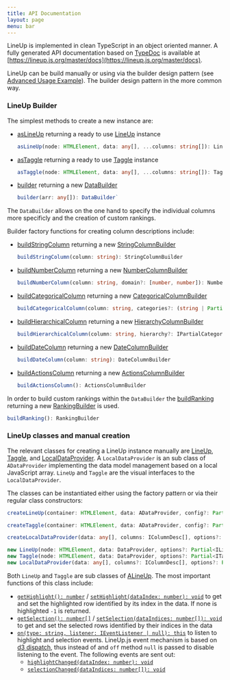 ```yaml
---
title: API Documentation
layout: page
menu: bar
---
```


LineUp is implemented in clean TypeScript in an object oriented manner. A fully generated API documentation based on [TypeDoc](http://typedoc.org) is available at [https://lineup.js.org/master/docs](https://lineup.js.org/master/docs).

LineUp can be build manually or using via the builder design pattern (see [Advanced Usage Example](./getting-started)). The builder design pattern in the more common way. 

### LineUp Builder

The simplest methods to create a new instance are: 
 - [asLineUp](./master/docs/modules/_builder_index_.html#aslineup) returning a ready to use [LineUp](./master/docs/classes/_ui_lineup_.lineup.html) instance
   ```typescript
   asLineUp(node: HTMLElement, data: any[], ...columns: string[]): LineUp
   ```
 - [asTaggle](./master/docs/modules/_builder_index_.html#astaggle) returning a ready to use [Taggle](./master/docs/classes/_ui_taggle_taggle_.taggle.html) instance
   ```typescript
   asTaggle(node: HTMLElement, data: any[], ...columns: string[]): Taggle
   ```
 - [builder](./master/docs/modules/_builder_databuilder_.html#builder) returning a new [DataBuilder](./master/docs/classes/_builder_databuilder_.databuilder.html)
    ```typescript
    builder(arr: any[]): DataBuilder`
    ```

The `DataBuilder` allows on the one hand to specify the individual columns more specificly and the creation of custom rankings.

Builder factory functions for creating column descriptions include: 
 - [buildStringColumn](./master/docs/modules/_builder_column_stringcolumnbuilder_.html#buildstringcolumn) returning a new [StringColumnBuilder](./master/docs/classes/_builder_column_stringcolumnbuilder_.stringcolumnbuilder.html)
   ```typescript
   buildStringColumn(column: string): StringColumnBuilder
   ```
 - [buildNumberColumn](./master/docs/modules/_builder_column_numbercolumnbuilder_.html#buildnumbercolumn) returning a new [NumberColumnBuilder](./master/docs/classes/_builder_column_numbercolumnbuilder_.numbercolumnbuilder.html)
   ```typescript
   buildNumberColumn(column: string, domain?: [number, number]): NumberColumnBuilder
   ```
 - [buildCategoricalColumn](./master/docs/modules/_builder_column_categoricalcolumnbuilder_.html#buildcategoricalcolumn) returning a new [CategoricalColumnBuilder](./master/docs/classes/_builder_column_categoricalcolumnbuilder_.categoricalcolumnbuilder.html)
   ```typescript
   buildCategoricalColumn(column: string, categories?: (string | Partial<ICategory>)[]): CategoricalColumnBuilder
   ```
 - [buildHierarchicalColumn](./master/docs/modules/_builder_column_hierarchycolumnbuilder_.html#buildhierarchicalcolumn) returning a new [HierarchyColumnBuilder](./master/docs/classes/_builder_column_hierarchycolumnbuilder_.hierarchycolumnbuilder.html)
   ```typescript
   buildHierarchicalColumn(column: string, hierarchy?: IPartialCategoryNode): HierarchyColumnBuilder
   ```
 - [buildDateColumn](./master/docs/modules/_builder_column_datecolumnbuilder_.html#builddatecolumn) returning a new [DateColumnBuilder](./master/docs/classes/_builder_column_datecolumnbuilder_.datecolumnbuilder.html)
   ```typescript
   buildDateColumn(column: string): DateColumnBuilder
   ```
 - [buildActionsColumn]( ./master/docs/modules/_builder_column_actionscolumnbuilder_.html#buildactionscolumn) returning a new [ActionsColumnBuilder](./master/docs/classes/_builder_column_actionscolumnbuilder_.actionscolumnbuilder.html)
   ```typescript
   buildActionsColumn(): ActionsColumnBuilder
   ```

In order to build custom rankings within the `DataBuilder` the [buildRanking]( ./master/docs/modules/_builder_rankingbuilder_.html#buildranking) returning a new [RankingBuilder](./master/docs/classes/_builder_rankingbuilder_.rankingbuilder.html) is used. 
```typescript
buildRanking(): RankingBuilder
```

### LineUp classes and manual creation

The relevant classes for creating a LineUp instance manually are [LineUp](./master/docs/classes/_ui_lineup_.lineup.html), [Taggle](./master/docs/classes/_ui_taggle_taggle_.taggle.html), and [LocalDataProvider](./master/docs/classes/_provider_localdataprovider_.localdataprovider.html). A `LocalDataProvider` is an sub class of `ADataProvider` implementing the data model management based on a local JavaScript array. `LineUp` and `Taggle` are the visual interfaces to the `LocalDataProvider`. 

The classes can be instantiated either using the factory pattern or via their regular class constructors: 

```typescript
createLineUp(container: HTMLElement, data: ADataProvider, config?: Partial<ILineUpOptions>): LineUp

createTaggle(container: HTMLElement, data: ADataProvider, config?: Partial<ITaggleOptions>): Taggle

createLocalDataProvider(data: any[], columns: IColumnDesc[], options?: Partial<ILocalDataProviderOptions>): LocalDataProvider
```
```typescript
new LineUp(node: HTMLElement, data: DataProvider, options?: Partial<ILineUpOptions>): LineUp
new Taggle(node: HTMLElement, data: DataProvider, options?: Partial<ITaggleOptions>): Taggle
new LocalDataProvider(data: any[], columns?: IColumnDesc[], options?: Partial<ILocalDataProviderOptions & IDataProviderOptions>): LocalDataProvider
```

Both `LineUp` and `Taggle` are sub classes of [ALineUp](./master/docs/classes/_ui_alineup_.alineup.html). The most important functions of this class include: 

 - [`getHighlight(): number`](./master/docs/classes/_ui_alineup_.alineup.html#gethighlight) / [`setHighlight(dataIndex: number): void`](./master/docs/classes/_ui_alineup_.alineup.html#sethighlight)
   to get and set the highlighted row identified by its index in the data. If none is highlighted `-1` is returned. 
 - [`getSelection(): number[]`](
./master/docs/classes/_ui_lineup_.lineup.html#getselection) / [`setSelection(dataIndices: number[]): void`](./master/docs/classes/_ui_alineup_.alineup.html#setselection)
   to get and set the selected rows identified by their indices in the data
 - [`on(type: string, listener: IEventListener | null): this`](./master/docs/classes/_ui_alineup_.alineup.html#on) to listen to highlight and selection events. LineUp.js event mechanism is based on [d3 dispatch](https://github.com/d3/d3-dispatch), thus instead of and `off` method `null` is passed to disable listening to the event. The following events are sent out: 
   - [`highlightChanged(dataIndex: number): void`](./master/docs/classes/_ui_alineup_.alineup.html#highlightchanged)
   - [`selectionChanged(dataIndices: number[]): void`](./master/docs/classes/_ui_alineup_.alineup.html#selectionchanged)
